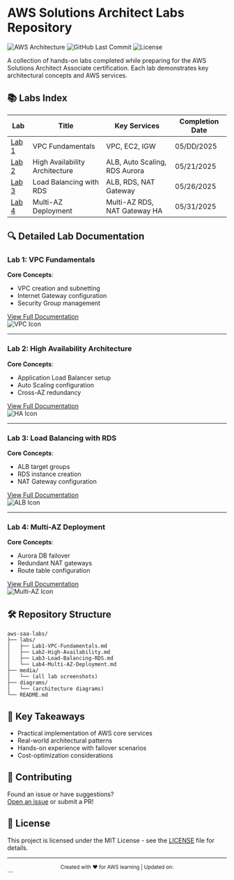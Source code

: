 # AWS Solutions Architect Labs Repository

![AWS Architecture](https://img.shields.io/badge/AWS-Certified%20Solutions%20Architect-orange?logo=amazon-aws)
![GitHub Last Commit](https://img.shields.io/github/last-commit/DSTIXX05/My-Learning-Journey)
![License](https://img.shields.io/badge/License-MIT-blue)

A collection of hands-on labs completed while preparing for the AWS Solutions Architect Associate certification. Each lab demonstrates key architectural concepts and AWS services.

## 📚 Labs Index

| Lab                                 | Title                          | Key Services                  | Completion Date |
| ----------------------------------- | ------------------------------ | ----------------------------- | --------------- |
| [Lab 1](https://github.com/DSTIXX05/My-Learning-Journey/blob/main/Architecting%20with%20AWS%20Labs/Lab2.md)    | VPC Fundamentals               | VPC, EC2, IGW                 | 05/DD/2025      |
| [Lab 2](#lab-2-ha-architecture)     | High Availability Architecture | ALB, Auto Scaling, RDS Aurora | 05/21/2025      |
| [Lab 3](#lab-3-load-balancing-rds)  | Load Balancing with RDS        | ALB, RDS, NAT Gateway         | 05/26/2025      |
| [Lab 4](#lab-4-multi-az-deployment) | Multi-AZ Deployment            | Multi-AZ RDS, NAT Gateway HA  | 05/31/2025      |

## 🔍 Detailed Lab Documentation

### Lab 1: VPC Fundamentals

<a name="lab-1-vpc-fundamentals"></a>
**Core Concepts**:

- VPC creation and subnetting
- Internet Gateway configuration
- Security Group management

[View Full Documentation](./)  
![VPC Icon](https://img.icons8.com/color/48/000000/amazon-vpc.png)

---

### Lab 2: High Availability Architecture

<a name="lab-2-ha-architecture"></a>
**Core Concepts**:

- Application Load Balancer setup
- Auto Scaling configuration
- Cross-AZ redundancy

[View Full Documentation](./Lab2.md)  
![HA Icon](https://img.icons8.com/color/48/000000/high-availability.png)

---

### Lab 3: Load Balancing with RDS

<a name="lab-3-load-balancing-rds"></a>
**Core Concepts**:

- ALB target groups
- RDS instance creation
- NAT Gateway configuration

[View Full Documentation](./Lab3.md)  
![ALB Icon](https://img.icons8.com/color/48/000000/load-balancer.png)

---

### Lab 4: Multi-AZ Deployment

<a name="lab-4-multi-az-deployment"></a>
**Core Concepts**:

- Aurora DB failover
- Redundant NAT gateways
- Route table configuration

[View Full Documentation](./Lab4.md)  
![Multi-AZ Icon](https://img.icons8.com/color/48/000000/multiple-devices.png)

## 🛠️ Repository Structure

```
aws-saa-labs/
├── labs/
│   ├── Lab1-VPC-Fundamentals.md
│   ├── Lab2-High-Availability.md
│   ├── Lab3-Load-Balancing-RDS.md
│   └── Lab4-Multi-AZ-Deployment.md
├── media/
│   └── (all lab screenshots)
├── diagrams/
│   └── (architecture diagrams)
└── README.md
```

## 📌 Key Takeaways

- Practical implementation of AWS core services
- Real-world architectural patterns
- Hands-on experience with failover scenarios
- Cost-optimization considerations

## 🤝 Contributing

Found an issue or have suggestions?  
[Open an issue](https://github.com/DSTIXX05/My-Learning-Journey/tree/main/Architecting%20with%20AWS%20Labs/issues) or submit a PR!

## 📜 License

This project is licensed under the MIT License - see the [LICENSE](./LICENSE) file for details.

---

<div align="center">
  <sub>Created with ❤️ for AWS learning | Updated on: <script>document.write(new Date().toLocaleDateString());</script></sub>
</div>
```
